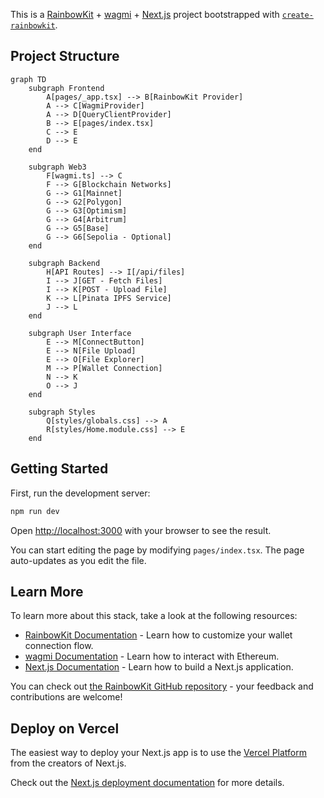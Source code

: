 This is a [RainbowKit](https://rainbowkit.com) + [wagmi](https://wagmi.sh) + [Next.js](https://nextjs.org/) project bootstrapped with [`create-rainbowkit`](/packages/create-rainbowkit).

## Project Structure

```mermaid
graph TD
    subgraph Frontend
        A[pages/_app.tsx] --> B[RainbowKit Provider]
        A --> C[WagmiProvider]
        A --> D[QueryClientProvider]
        B --> E[pages/index.tsx]
        C --> E
        D --> E
    end
    
    subgraph Web3
        F[wagmi.ts] --> C
        F --> G[Blockchain Networks]
        G --> G1[Mainnet]
        G --> G2[Polygon]
        G --> G3[Optimism]
        G --> G4[Arbitrum]
        G --> G5[Base]
        G --> G6[Sepolia - Optional]
    end
    
    subgraph Backend
        H[API Routes] --> I[/api/files]
        I --> J[GET - Fetch Files]
        I --> K[POST - Upload File]
        K --> L[Pinata IPFS Service]
        J --> L
    end
    
    subgraph User Interface
        E --> M[ConnectButton]
        E --> N[File Upload]
        E --> O[File Explorer]
        M --> P[Wallet Connection]
        N --> K
        O --> J
    end
    
    subgraph Styles
        Q[styles/globals.css] --> A
        R[styles/Home.module.css] --> E
    end
```

## Getting Started

First, run the development server:

```bash
npm run dev
```

Open [http://localhost:3000](http://localhost:3000) with your browser to see the result.

You can start editing the page by modifying `pages/index.tsx`. The page auto-updates as you edit the file.

## Learn More

To learn more about this stack, take a look at the following resources:

- [RainbowKit Documentation](https://rainbowkit.com) - Learn how to customize your wallet connection flow.
- [wagmi Documentation](https://wagmi.sh) - Learn how to interact with Ethereum.
- [Next.js Documentation](https://nextjs.org/docs) - Learn how to build a Next.js application.

You can check out [the RainbowKit GitHub repository](https://github.com/rainbow-me/rainbowkit) - your feedback and contributions are welcome!

## Deploy on Vercel

The easiest way to deploy your Next.js app is to use the [Vercel Platform](https://vercel.com/new?utm_medium=default-template&filter=next.js&utm_source=create-next-app&utm_campaign=create-next-app-readme) from the creators of Next.js.

Check out the [Next.js deployment documentation](https://nextjs.org/docs/deployment) for more details.
